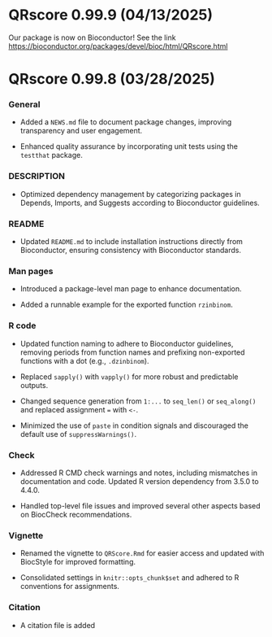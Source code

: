 # QRscore 0.99.9 (04/13/2025)

Our package is now on Bioconductor! See the link https://bioconductor.org/packages/devel/bioc/html/QRscore.html

# QRscore 0.99.8 (03/28/2025)

### General

* Added a `NEWS.md` file to document package changes, improving transparency 
and user engagement.

* Enhanced quality assurance by incorporating unit tests using the `testthat` 
package.

### DESCRIPTION

* Optimized dependency management by categorizing packages in Depends, Imports, 
and Suggests according to Bioconductor guidelines. 

### README

* Updated `README.md` to include installation instructions directly from 
Bioconductor, ensuring consistency with Bioconductor standards.

### Man pages

* Introduced a package-level man page to enhance documentation.

* Added a runnable example for the exported function `rzinbinom`.

### R code

* Updated function naming to adhere to Bioconductor guidelines, removing periods 
from function names and prefixing non-exported functions with a dot
(e.g., `.dzinbinom`).

* Replaced `sapply()` with `vapply()` for more robust and predictable outputs.

* Changed sequence generation from `1:...` to `seq_len()` or `seq_along()` and 
replaced assignment `=` with `<-`.

* Minimized the use of `paste` in condition signals and discouraged the default 
use of `suppressWarnings()`.

### Check

* Addressed R CMD check warnings and notes, including mismatches in 
documentation and code. Updated R version dependency from 3.5.0 to 4.4.0.

* Handled top-level file issues and improved several other aspects based on 
BiocCheck recommendations.

### Vignette

* Renamed the vignette to `QRScore.Rmd` for easier access and updated with 
BiocStyle for improved formatting.

* Consolidated settings in `knitr::opts_chunk$set` and adhered to R conventions 
for assignments.

### Citation

* A citation file is added